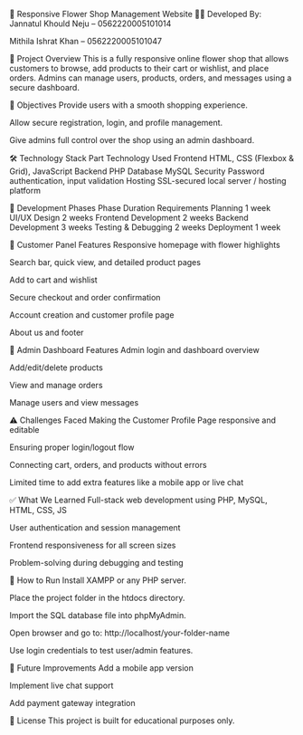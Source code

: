 🌸 Responsive Flower Shop Management Website
👩‍💻 Developed By:
Jannatul Khould Neju – 0562220005101014

Mithila Ishrat Khan – 0562220005101047

📌 Project Overview
This is a fully responsive online flower shop that allows customers to browse, add products to their cart or wishlist, and place orders. Admins can manage users, products, orders, and messages using a secure dashboard.

🎯 Objectives
Provide users with a smooth shopping experience.

Allow secure registration, login, and profile management.

Give admins full control over the shop using an admin dashboard.

🛠️ Technology Stack
Part	Technology Used
Frontend	HTML, CSS (Flexbox & Grid), JavaScript
Backend	PHP
Database	MySQL
Security	Password authentication, input validation
Hosting	SSL-secured local server / hosting platform

🚧 Development Phases
Phase	Duration
Requirements Planning	1 week
UI/UX Design	2 weeks
Frontend Development	2 weeks
Backend Development	3 weeks
Testing & Debugging	2 weeks
Deployment	1 week

👤 Customer Panel Features
Responsive homepage with flower highlights

Search bar, quick view, and detailed product pages

Add to cart and wishlist

Secure checkout and order confirmation

Account creation and customer profile page

About us and footer

🛒 Admin Dashboard Features
Admin login and dashboard overview

Add/edit/delete products

View and manage orders

Manage users and view messages

⚠️ Challenges Faced
Making the Customer Profile Page responsive and editable

Ensuring proper login/logout flow

Connecting cart, orders, and products without errors

Limited time to add extra features like a mobile app or live chat

✅ What We Learned
Full-stack web development using PHP, MySQL, HTML, CSS, JS

User authentication and session management

Frontend responsiveness for all screen sizes

Problem-solving during debugging and testing

📂 How to Run
Install XAMPP or any PHP server.

Place the project folder in the htdocs directory.

Import the SQL database file into phpMyAdmin.

Open browser and go to:
http://localhost/your-folder-name

Use login credentials to test user/admin features.

📌 Future Improvements
Add a mobile app version

Implement live chat support

Add payment gateway integration

📃 License
This project is built for educational purposes only.
